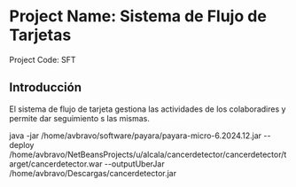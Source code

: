 # Project Name: Sistema de Flujo de Tarjetas

Project Code: SFT

## Introducción
El sistema de flujo de tarjeta gestiona las actividades de los colaboradires y permite dar seguimiento s las mismas.

java -jar   /home/avbravo/software/payara/payara-micro-6.2024.12.jar --deploy /home/avbravo/NetBeansProjects/u/alcala/cancerdetector/cancerdetector/target/cancerdetector.war --outputUberJar /home/avbravo/Descargas/cancerdetector.jar 
